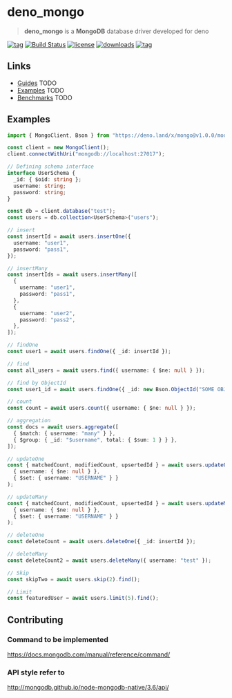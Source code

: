 # deno_mongo

> **deno_mongo** is a **MongoDB** database driver developed for deno

[![tag](https://img.shields.io/github/tag/manyuanrong/deno_mongo.svg)](https://github.com/manyuanrong/deno_mongo/releases)
[![Build Status](https://github.com/manyuanrong/deno_mongo/workflows/ci/badge.svg?branch=master)](https://github.com/manyuanrong/deno_mongo/actions)
[![license](https://img.shields.io/github/license/manyuanrong/deno_mongo.svg)](https://github.com/manyuanrong/deno_mongo)
[![downloads](https://img.shields.io/github/downloads/manyuanrong/deno_mongo/total)](https://github.com/manyuanrong/deno_mongo)
[![tag](https://img.shields.io/badge/deno-v1.5.2-green.svg)](https://github.com/denoland/deno)

## Links

- [Guides]() TODO
- [Examples]() TODO
- [Benchmarks]() TODO

## Examples

```ts
import { MongoClient, Bson } from "https://deno.land/x/mongo@v1.0.0/mod.ts";

const client = new MongoClient();
client.connectWithUri("mongodb://localhost:27017");

// Defining schema interface
interface UserSchema {
  _id: { $oid: string };
  username: string;
  password: string;
}

const db = client.database("test");
const users = db.collection<UserSchema>("users");

// insert
const insertId = await users.insertOne({
  username: "user1",
  password: "pass1",
});

// insertMany
const insertIds = await users.insertMany([
  {
    username: "user1",
    password: "pass1",
  },
  {
    username: "user2",
    password: "pass2",
  },
]);

// findOne
const user1 = await users.findOne({ _id: insertId });

// find
const all_users = await users.find({ username: { $ne: null } });

// find by ObjectId
const user1_id = await users.findOne({ _id: new Bson.ObjectId("SOME OBJECTID STRING") });

// count
const count = await users.count({ username: { $ne: null } });

// aggregation
const docs = await users.aggregate([
  { $match: { username: "many" } },
  { $group: { _id: "$username", total: { $sum: 1 } } },
]);

// updateOne
const { matchedCount, modifiedCount, upsertedId } = await users.updateOne(
  { username: { $ne: null } },
  { $set: { username: "USERNAME" } }
);

// updateMany
const { matchedCount, modifiedCount, upsertedId } = await users.updateMany(
  { username: { $ne: null } },
  { $set: { username: "USERNAME" } }
);

// deleteOne
const deleteCount = await users.deleteOne({ _id: insertId });

// deleteMany
const deleteCount2 = await users.deleteMany({ username: "test" });

// Skip
const skipTwo = await users.skip(2).find();

// Limit
const featuredUser = await users.limit(5).find();
```

## Contributing

### Command to be implemented

https://docs.mongodb.com/manual/reference/command/

### API style refer to

http://mongodb.github.io/node-mongodb-native/3.6/api/
